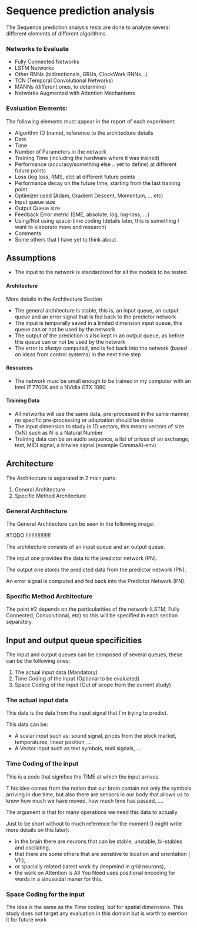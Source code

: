 # Sequence prediction analysis

The Sequence prediction analysis tests are done to analyze several different elements of different algorithms.

### Networks to Evaluate

 - Fully Connected Networks
 - LSTM Networks
 - Other RNNs (bidirectionals, GRUs, ClockWork RNNs...)
 - TCN (Temporal Convolutional Networks)
 - MANNs (different ones, to determine)
 - Networks Augmented with Attention Mechanisms
 
### Evaluation Elements:

The following elements must appear in the report of each experiment:

* Algorithm ID (name), reference to the architecture details
* Date
* Time
* Number of Parameters in the network
* Training Time (including the hardware where it was trained)
* Performance (accuracy/something else .. yet to define) at different future points
* Loss (log loss, RMS, etc) at different future points
* Performance decay on the future time, starting from the last training point
* Optimizer used (Adam, Gradient Descent, Momentum, ... etc)
* Input queue size
* Output Queue size
* Feedback Error metric (SME, absolute, log, log-loss, ...) 
* Using/Not using space-time coding (details later, this is something I want to elaborate more and research)
* Comments
* Some others that I have yet to think about

## Assumptions

* The input to the network is standardized for all the models to be tested

#### Architecture

More details in the Architecture Section

* The general architecture is stable, this is, an input queue, an output queue and an error signal that is fed back to the predictor network
* The input is temporally saved in a limited dimension input queue, this queue can or not be used by the network
* The output of the prediction is also kept in an output queue, as before this queue can or not be used by the network
* The error is *always* computed, and is fed back into the network (based on ideas from control systems) in the next time step

#### Resources

* The network must be small enough to be trained in my computer with an Intel i7 7700K and a NVidia GTX 1080

#### Training Data

* All networks will use the same data, pre-processed in the same manner, no specific pre-processing or adaptation should be done
* The input dimension to study is 1D vectors, this means vectors of size (1xN) such as N is a Natural Number
* Training data can be an audio sequence, a list of prices of an exchange, text, MIDI signal, a bitwise signal (example CommaAI-env)

## Architecture

The Architecture is separated in 2 main parts:

1. General Architecture
2. Specific Method Architecture

### General Architecture

The General Architecture can be seen in the following image:

#TODO !!!!!!!!!!!!!!!!!


The architecture consists of an input queue and an output queue. 

The input one provides the data to the predictor network (PN).

The output one stores the predicted data from the predictor network (PN).

An error signal is computed and fed back into the Predictor Network (PN).

### Specific Method Architecture

The point #2 depends on the particularities of the network (LSTM, Fully Connected, Convolutional, etc) so this will be specified in each section separately.


## Input and output queue specificities

The input and output queues can be composed of several queues, these can be the following ones:

1. The actual input data (Mandatory)
2. Time Coding of the input (Optional to be evaluated)
3. Space Coding of the input (Out of scope from the current study)


### The actual input data

This data is the data from the input signal that I'm trying to predict. 

This data can be:

 * A scalar input such as: sound signal, prices from the stock market, temperatures, linear position, ...
 * A Vector input such as text symbols, midi signals, ...
 
### Time Coding of the input
 
This is a code that signifies the TIME at which the input arrives.
 
T his idea comes from the notion that our brain contain not only the symbols arriving in due time, but also there are sensors in our body that allows us to know how much we have moved, how much time has passed, ....

The argument is that for many operations we need this data to actually 

Just to be short without to much reference for the moment (I might write more details on this later):

* in the brain there are neurons that can be stable, unstable, bi-stables and oscilating, 
* that there are some others that are sensitive to location and orientation ( V1 ),
* or spacially related (latest work by deepmind in grid neurons),
* the work on Attention Is All You Need uses positional encoding for words in a sinusoidal maner for this.


### Space Coding for the input

The idea is the same as the Time coding, but for spatial dimensions. This study does not target any evaluation in this domain but is worth to mention it for future work

